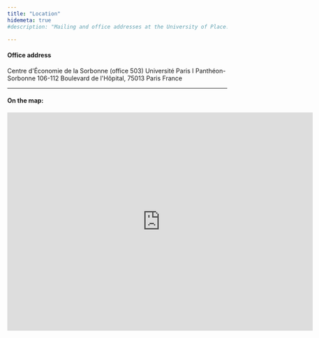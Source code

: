 ```yaml
---
title: "Location"
hidemeta: true
#description: "Mailing and office addresses at the University of Place."

---
```



#### Office address
Centre d'Économie de la Sorbonne (office 503)
Université Paris I Panthéon-Sorbonne
106-112 Boulevard de l'Hôpital, 75013 Paris
France

---

#### On the map:

<iframe src="https://maps.app.goo.gl/x4gnqGrbWPA6gxYv6" width="700" height="500" style="border:0;" allowfullscreen="" loading="lazy"></iframe>


